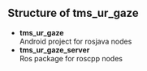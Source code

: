 ## Structure of tms_ur_gaze
* **tms_ur_gaze**  
Android project for rosjava nodes
* **tms_ur_gaze_server**  
Ros package for roscpp nodes